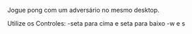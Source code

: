 Jogue pong com um adversário no mesmo desktop.

Utilize os Controles:
-seta para cima e seta para baixo
-w e s
